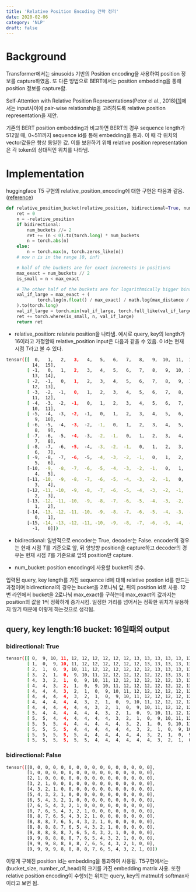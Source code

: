 ```yaml
---
title: 'Relative Position Encoding 간략 정리'
date: 2020-02-06
category: 'NLP'
draft: false
---
```


# Background
Transformer에서는 sinusoids 기반의 Position encoding을 사용하여 position 정보를 capture하였음. 또 다른 방법으로 BERT에서는 position embedding을 통해 position 정보를 capture함.

Self-Attention with Relative Position Representations(Peter el al., 2018)[[1]](https://arxiv.org/abs/1803.02155)에서는 input사이에 pair-wise relationship을 고려하도록 relative position representation을 제안.

기존의 BERT position embedding과 비교하면 BERT의 경우 sequence length가 512일 때, 0~511까지 sequence id를 통해 embedding을 통과. 이 때 각 위치의 vector값들은 항상 동일한 값. 이를 보완하기 위해 relative position representation은 각 token의 상대적인 위치를 나타냄.


# Implementation
huggingface T5 구현의 relative_position_encoding에 대한 구현은 다음과 같음.([reference](https://github.com/huggingface/transformers/blob/master/src/transformers/modeling_t5.py#L232))
```python
def relative_position_bucket(relative_position, bidirectional=True, num_buckets=32, max_distance=128):
    ret = 0
    n = -relative_position
    if bidirectional:
        num_buckets //= 2
        ret += (n < 0).to(torch.long) * num_buckets
        n = torch.abs(n)
    else:
        n = torch.max(n, torch.zeros_like(n))
    # now n is in the range [0, inf)

    # half of the buckets are for exact increments in positions
    max_exact = num_buckets // 2
    is_small = n < max_exact

    # The other half of the buckets are for logarithmically bigger bins in positions up to max_distance
    val_if_large = max_exact + (
            torch.log(n.float() / max_exact) / math.log(max_distance / max_exact) * (num_buckets - max_exact)
    ).to(torch.long)
    val_if_large = torch.min(val_if_large, torch.full_like(val_if_large, num_buckets - 1))
    ret += torch.where(is_small, n, val_if_large)
    return ret
```

* relative_position: relatvie position을 나타냄. 예시로 query, key의 length가 16이라고 가정할때 relative_position input은 다음과 같을 수 있음. 0 id는 현재 시점 $T$라고 볼 수 있다.
```bash
tensor([[  0,   1,   2,   3,   4,   5,   6,   7,   8,   9,  10,  11,  12,  13,
          14,  15],
        [ -1,   0,   1,   2,   3,   4,   5,   6,   7,   8,   9,  10,  11,  12,
          13,  14],
        [ -2,  -1,   0,   1,   2,   3,   4,   5,   6,   7,   8,   9,  10,  11,
          12,  13],
        [ -3,  -2,  -1,   0,   1,   2,   3,   4,   5,   6,   7,   8,   9,  10,
          11,  12],
        [ -4,  -3,  -2,  -1,   0,   1,   2,   3,   4,   5,   6,   7,   8,   9,
          10,  11],
        [ -5,  -4,  -3,  -2,  -1,   0,   1,   2,   3,   4,   5,   6,   7,   8,
           9,  10],
        [ -6,  -5,  -4,  -3,  -2,  -1,   0,   1,   2,   3,   4,   5,   6,   7,
           8,   9],
        [ -7,  -6,  -5,  -4,  -3,  -2,  -1,   0,   1,   2,   3,   4,   5,   6,
           7,   8],
        [ -8,  -7,  -6,  -5,  -4,  -3,  -2,  -1,   0,   1,   2,   3,   4,   5,
           6,   7],
        [ -9,  -8,  -7,  -6,  -5,  -4,  -3,  -2,  -1,   0,   1,   2,   3,   4,
           5,   6],
        [-10,  -9,  -8,  -7,  -6,  -5,  -4,  -3,  -2,  -1,   0,   1,   2,   3,
           4,   5],
        [-11, -10,  -9,  -8,  -7,  -6,  -5,  -4,  -3,  -2,  -1,   0,   1,   2,
           3,   4],
        [-12, -11, -10,  -9,  -8,  -7,  -6,  -5,  -4,  -3,  -2,  -1,   0,   1,
           2,   3],
        [-13, -12, -11, -10,  -9,  -8,  -7,  -6,  -5,  -4,  -3,  -2,  -1,   0,
           1,   2],
        [-14, -13, -12, -11, -10,  -9,  -8,  -7,  -6,  -5,  -4,  -3,  -2,  -1,
           0,   1],
        [-15, -14, -13, -12, -11, -10,  -9,  -8,  -7,  -6,  -5,  -4,  -3,  -2,
          -1,   0]])
```

* bidirectional: 일반적으로 encoder는 True, decoder는 False. encoder의 경우는 현재 시점 $T$를 기준으로 앞, 뒤 양방향 position을 capture하고 decoder의 경우는 현재 시점 $T$를 기준으로 앞의 position만 capture.

* num_bucket: position encoding에 사용할 bucket의 갯수.

입력된 query, key length를 가진 sequence id에 대해 relative postion id를 만드는 과정이며 bidirectional의 경우는 bucket을 2로나눠 앞, 뒤의 position id로 사용. 12번 라인에서 bucket을 2로나눠 max_exact를 구하는데 max_exact의 값까지는 position의 값을 1씩 정확하게 증가시킴. 일정한 거리를 넘어서는 정확한 위치가 유용하지 않기 때문에 이렇게 하는것으로 생각됨.


## query, key length:16 bucket: 16일때의 output
### bidirectional: True
```bash
tensor([[ 0,  9, 10, 11, 12, 12, 12, 12, 12, 12, 13, 13, 13, 13, 13, 13],
        [ 1,  0,  9, 10, 11, 12, 12, 12, 12, 12, 12, 13, 13, 13, 13, 13],
        [ 2,  1,  0,  9, 10, 11, 12, 12, 12, 12, 12, 12, 13, 13, 13, 13],
        [ 3,  2,  1,  0,  9, 10, 11, 12, 12, 12, 12, 12, 12, 13, 13, 13],
        [ 4,  3,  2,  1,  0,  9, 10, 11, 12, 12, 12, 12, 12, 12, 13, 13],
        [ 4,  4,  3,  2,  1,  0,  9, 10, 11, 12, 12, 12, 12, 12, 12, 13],
        [ 4,  4,  4,  3,  2,  1,  0,  9, 10, 11, 12, 12, 12, 12, 12, 12],
        [ 4,  4,  4,  4,  3,  2,  1,  0,  9, 10, 11, 12, 12, 12, 12, 12],
        [ 4,  4,  4,  4,  4,  3,  2,  1,  0,  9, 10, 11, 12, 12, 12, 12],
        [ 4,  4,  4,  4,  4,  4,  3,  2,  1,  0,  9, 10, 11, 12, 12, 12],
        [ 5,  4,  4,  4,  4,  4,  4,  3,  2,  1,  0,  9, 10, 11, 12, 12],
        [ 5,  5,  4,  4,  4,  4,  4,  4,  3,  2,  1,  0,  9, 10, 11, 12],
        [ 5,  5,  5,  4,  4,  4,  4,  4,  4,  3,  2,  1,  0,  9, 10, 11],
        [ 5,  5,  5,  5,  4,  4,  4,  4,  4,  4,  3,  2,  1,  0,  9, 10],
        [ 5,  5,  5,  5,  5,  4,  4,  4,  4,  4,  4,  3,  2,  1,  0,  9],
        [ 5,  5,  5,  5,  5,  5,  4,  4,  4,  4,  4,  4,  3,  2,  1,  0]])
```

### bidirectional: False
```bash
tensor([[0, 0, 0, 0, 0, 0, 0, 0, 0, 0, 0, 0, 0, 0, 0, 0],
        [1, 0, 0, 0, 0, 0, 0, 0, 0, 0, 0, 0, 0, 0, 0, 0],
        [2, 1, 0, 0, 0, 0, 0, 0, 0, 0, 0, 0, 0, 0, 0, 0],
        [3, 2, 1, 0, 0, 0, 0, 0, 0, 0, 0, 0, 0, 0, 0, 0],
        [4, 3, 2, 1, 0, 0, 0, 0, 0, 0, 0, 0, 0, 0, 0, 0],
        [5, 4, 3, 2, 1, 0, 0, 0, 0, 0, 0, 0, 0, 0, 0, 0],
        [6, 5, 4, 3, 2, 1, 0, 0, 0, 0, 0, 0, 0, 0, 0, 0],
        [7, 6, 5, 4, 3, 2, 1, 0, 0, 0, 0, 0, 0, 0, 0, 0],
        [8, 7, 6, 5, 4, 3, 2, 1, 0, 0, 0, 0, 0, 0, 0, 0],
        [8, 8, 7, 6, 5, 4, 3, 2, 1, 0, 0, 0, 0, 0, 0, 0],
        [8, 8, 8, 7, 6, 5, 4, 3, 2, 1, 0, 0, 0, 0, 0, 0],
        [8, 8, 8, 8, 7, 6, 5, 4, 3, 2, 1, 0, 0, 0, 0, 0],
        [9, 8, 8, 8, 8, 7, 6, 5, 4, 3, 2, 1, 0, 0, 0, 0],
        [9, 9, 8, 8, 8, 8, 7, 6, 5, 4, 3, 2, 1, 0, 0, 0],
        [9, 9, 9, 8, 8, 8, 8, 7, 6, 5, 4, 3, 2, 1, 0, 0],
        [9, 9, 9, 9, 8, 8, 8, 8, 7, 6, 5, 4, 3, 2, 1, 0]])
```

이렇게 구해진 position id는 embedding을 통과하여 사용됨. T5구현에서는 (bucket_size, number_of_head)의 크기를 가진 embedding matrix 사용. 또한 relative position encoding이 수행되는 위치는 query, key의 matmul과 softmax사이라고 보면 됨.
